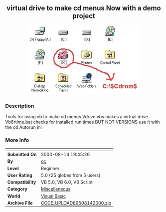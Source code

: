 ﻿<div align="center">

## virtual drive to make cd menus Now with a demo project

<img src="PIC20008131533589515.gif">
</div>

### Description

Tools for using vb to make cd menus Vdrive.vbs makes a virtual drive Vb6rtime.bat checks for installed run times BUT NOT VERSIONS use it with the cd Autorun ini
 
### More Info
 


<span>             |<span>
---                |---
**Submitted On**   |2000-08-14 19:45:26
**By**             |[oc](https://github.com/Planet-Source-Code/PSCIndex/blob/master/ByAuthor/oc.md)
**Level**          |Beginner
**User Rating**    |5.0 (25 globes from 5 users)
**Compatibility**  |VB 5\.0, VB 6\.0, VB Script
**Category**       |[Miscellaneous](https://github.com/Planet-Source-Code/PSCIndex/blob/master/ByCategory/miscellaneous__1-1.md)
**World**          |[Visual Basic](https://github.com/Planet-Source-Code/PSCIndex/blob/master/ByWorld/visual-basic.md)
**Archive File**   |[CODE\_UPLOAD89508142000\.zip](https://github.com/Planet-Source-Code/oc-virtual-drive-to-make-cd-menus-now-with-a-demo-project__1-10658/archive/master.zip)









